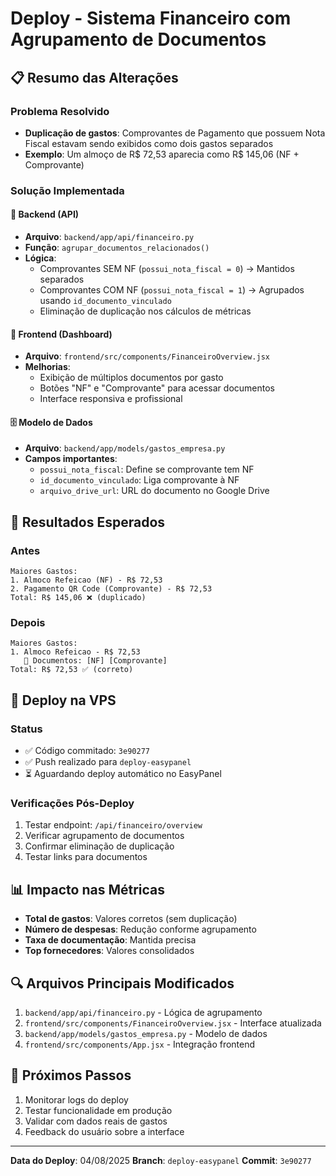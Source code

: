 # Deploy - Sistema Financeiro com Agrupamento de Documentos

## 📋 Resumo das Alterações

### Problema Resolvido
- **Duplicação de gastos**: Comprovantes de Pagamento que possuem Nota Fiscal estavam sendo exibidos como dois gastos separados
- **Exemplo**: Um almoço de R$ 72,53 aparecia como R$ 145,06 (NF + Comprovante)

### Solução Implementada

#### 🔧 Backend (API)
- **Arquivo**: `backend/app/api/financeiro.py`
- **Função**: `agrupar_documentos_relacionados()`
- **Lógica**:
  - Comprovantes SEM NF (`possui_nota_fiscal = 0`) → Mantidos separados
  - Comprovantes COM NF (`possui_nota_fiscal = 1`) → Agrupados usando `id_documento_vinculado`
  - Eliminação de duplicação nos cálculos de métricas

#### 🎨 Frontend (Dashboard)
- **Arquivo**: `frontend/src/components/FinanceiroOverview.jsx`
- **Melhorias**:
  - Exibição de múltiplos documentos por gasto
  - Botões "NF" e "Comprovante" para acessar documentos
  - Interface responsiva e profissional

#### 🗄️ Modelo de Dados
- **Arquivo**: `backend/app/models/gastos_empresa.py`
- **Campos importantes**:
  - `possui_nota_fiscal`: Define se comprovante tem NF
  - `id_documento_vinculado`: Liga comprovante à NF
  - `arquivo_drive_url`: URL do documento no Google Drive

## 🎯 Resultados Esperados

### Antes
```
Maiores Gastos:
1. Almoco Refeicao (NF) - R$ 72,53
2. Pagamento QR Code (Comprovante) - R$ 72,53
Total: R$ 145,06 ❌ (duplicado)
```

### Depois
```
Maiores Gastos:
1. Almoco Refeicao - R$ 72,53
   📄 Documentos: [NF] [Comprovante]
Total: R$ 72,53 ✅ (correto)
```

## 🚀 Deploy na VPS

### Status
- ✅ Código commitado: `3e90277`
- ✅ Push realizado para `deploy-easypanel`
- ⏳ Aguardando deploy automático no EasyPanel

### Verificações Pós-Deploy
1. Testar endpoint: `/api/financeiro/overview`
2. Verificar agrupamento de documentos
3. Confirmar eliminação de duplicação
4. Testar links para documentos

## 📊 Impacto nas Métricas

- **Total de gastos**: Valores corretos (sem duplicação)
- **Número de despesas**: Redução conforme agrupamento
- **Taxa de documentação**: Mantida precisa
- **Top fornecedores**: Valores consolidados

## 🔍 Arquivos Principais Modificados

1. `backend/app/api/financeiro.py` - Lógica de agrupamento
2. `frontend/src/components/FinanceiroOverview.jsx` - Interface atualizada
3. `backend/app/models/gastos_empresa.py` - Modelo de dados
4. `frontend/src/components/App.jsx` - Integração frontend

## 📝 Próximos Passos

1. Monitorar logs do deploy
2. Testar funcionalidade em produção
3. Validar com dados reais de gastos
4. Feedback do usuário sobre a interface

---
**Data do Deploy**: 04/08/2025
**Branch**: `deploy-easypanel`
**Commit**: `3e90277`
